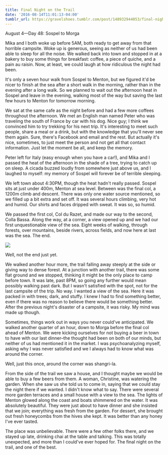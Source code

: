 ```yaml
---
title: Final Night on the Trail
date: '2016-08-14T11:01:13-04:00'
tumblr_url: https://gravelshoes.tumblr.com/post/148932944053/final-night-on-the-trail
---
```


August 4—Day 48: Sospel to Morga

Mika and I both woke up before 5AM, both ready to get away from that
horrible campsite. Woke up is generous, seeing as neither of us had been
able to sleep for all the noise. We walked back into town and stopped in
at a bakery to buy some things for breakfast: coffee, a piece of quiche,
and a pain au raisin. Now, at least, we could laugh at how ridiculous
the night had been.

It's only a seven hour walk from Sospel to Menton, but we figured it'd
be nicer to finish at the sea after a short walk in the morning, rather
than in the evening after a long walk. So we planned to wait out the
afternoon heat in Sospel and leave in the evening, walking most of the
way but saving the last few hours to Menton for tomorrow morning.

We sat at the same cafe as the night before and had a few more coffees
throughout the afternoon. We met an English man named Peter who was
traveling the south of France by car with his dog. Nice guy; I think we
convinced him to try trekking for his next trip. It's interesting to
meet such people, share a meal or a drink, but with the knowledge that
you'll never see them again. Sure, there's Facebook and email and the
rest. But actually it's nice, sometimes, to just meet the person and not
get all that contact information. Just let the moment be all, and keep
the memory.

Peter left for Italy (easy enough when you have a car!), and Mika and I
passed the heat of the afternoon in the shade of a tree, trying to catch
up on sleep. A cicada buzzed loudly from somewhere just above us, and I
laughed to myself: my memory of Sospel will forever be of terrible
sleeping.

We left town about 4:30PM, though the heat hadn't really passed. Sospel
sits at just under 400m, Menton at sea level. Between was the final col,
a 1200m climb and descent. There was only one water source mentioned, so
we filled up a bit extra and set off. It was several hours climbing,
very hot and humid. Our shirts and faces dripped with sweat. It was so,
so humid.

We passed the first col, Col du Razet, and made our way to the second,
Colla Bassa. Along the way, at a corner, a view opened up and we had our
first unquestionable view of the sea. Eight weeks of walking, through
forests, over mountains, beside rivers, across fields, and now here at
last was the sea. The end.

![](https://66.media.tumblr.com/3fdda012791e2edb2dfc6c72a158fd2d/tumblr_inline_obopnziEcf1uncvcw_1280.jpg)

Well, not the end just yet.

We walked another hour more, the trail falling away steeply at the side
or giving way to dense forest. At a junction with another trail, there
was some flat ground and we stopped, thinking it might be the only place
to camp before town. It was late, past 8PM, so going any further would
mean possibly walking past dark. But I wasn't satisfied with the spot,
not for the last campsite of the trip. No way. I wanted a view of the
sea. Here it was packed in with trees; dark, and stuffy. I knew I had to
find something better, even if there was no reason to believe there
would be something better. After the previous night's disaster of a
campsite, it was risky. My mind was made up though.

Sometimes, things work out in ways you never could've anticipated. We
walked another quarter of an hour, down to Morga before the final col
ahead of Menton. We were kicking ourselves for not buying a beer in town
to have with our last dinner–the thought had been on both of our minds,
but neither of us had mentioned it in the market. I was psychoanalyzing
myself, asking why I was never satisfied and we I always had to know
what was around the corner.

Well, just this once, around the corner was shangri-la.

From the side of the trail we saw a house, and I thought maybe we would
be able to buy a few beers from them. A woman, Christine, was watering
the garden. When she saw us she told us to come in, saying that we could
stay the night there if we wanted. I didn't know what to say. There were
several more garden terraces and a small house with a view to the sea.
The lights of Menton glowed along the coast and boats shimmered on the
water. It was absolutely beautiful. They were just about to have dinner
and she insisted that we join; everything was fresh from the garden. For
dessert, she brought out fresh honeycombs from the hives she kept. It
was better than any honey I've ever tasted.

The place was unbelievable. There were a few other folks there, and we
stayed up late, drinking chai at the table and talking. This was totally
unexpected, and more than I could've ever hoped for. The final night on
the trail, and one of the best.

